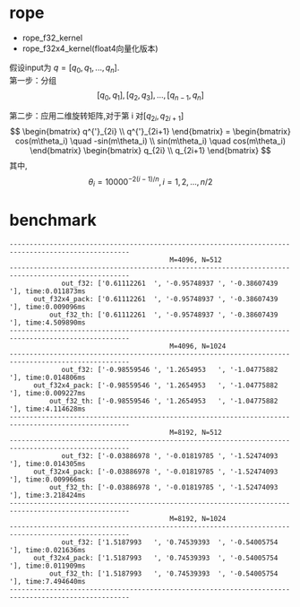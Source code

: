 # rope
- rope_f32_kernel
- rope_f32x4_kernel(float4向量化版本)

假设input为 $q = [q_0, q_1, ..., q_n]$.  
第一步：分组
$$
[q_0,q_1], [q_2, q_3], ..., [q_{n-1}, q_n]
$$

第二步：应用二维旋转矩阵,对于第 i 对$[q_{2i}, q_{2i+1}]$
$$
\begin{bmatrix}
    q^{'}_{2i} \\
    q^{'}_{2i+1}
\end{bmatrix} = 
\begin{bmatrix} 
cos(m\theta_i) \quad -sin(m\theta_i) \\
sin(m\theta_i) \quad cos(m\theta_i)
\end{bmatrix}
\begin{bmatrix}
q_{2i} \\
q_{2i+1}
\end{bmatrix}
$$
其中, 
$$\theta_i = 10000^{-2(i-1)/n}, i=1,2,...,n/2$$


# benchmark
```
----------------------------------------------------------------------------------------------------
                                        M=4096, N=512
----------------------------------------------------------------------------------------------------
             out_f32: ['0.61112261  ', '-0.95748937 ', '-0.38607439 '], time:0.011873ms
      out_f32x4_pack: ['0.61112261  ', '-0.95748937 ', '-0.38607439 '], time:0.009096ms
          out_f32_th: ['0.61112261  ', '-0.95748937 ', '-0.38607439 '], time:4.509890ms
----------------------------------------------------------------------------------------------------
                                        M=4096, N=1024
----------------------------------------------------------------------------------------------------
             out_f32: ['-0.98559546 ', '1.2654953   ', '-1.04775882 '], time:0.014806ms
      out_f32x4_pack: ['-0.98559546 ', '1.2654953   ', '-1.04775882 '], time:0.009227ms
          out_f32_th: ['-0.98559546 ', '1.2654953   ', '-1.04775882 '], time:4.114628ms
----------------------------------------------------------------------------------------------------
                                        M=8192, N=512
----------------------------------------------------------------------------------------------------
             out_f32: ['-0.03886978 ', '-0.01819785 ', '-1.52474093 '], time:0.014305ms
      out_f32x4_pack: ['-0.03886978 ', '-0.01819785 ', '-1.52474093 '], time:0.009966ms
          out_f32_th: ['-0.03886978 ', '-0.01819785 ', '-1.52474093 '], time:3.218424ms
----------------------------------------------------------------------------------------------------
                                        M=8192, N=1024
----------------------------------------------------------------------------------------------------
             out_f32: ['1.5187993   ', '0.74539393  ', '-0.54005754 '], time:0.021636ms
      out_f32x4_pack: ['1.5187993   ', '0.74539393  ', '-0.54005754 '], time:0.011909ms
          out_f32_th: ['1.5187993   ', '0.74539393  ', '-0.54005754 '], time:7.494640ms
----------------------------------------------------------------------------------------------------
```